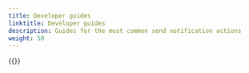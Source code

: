 ```yaml
---
title: Developer guides
linktitle: Developer guides
description: Guides for the most common send notification actions
weight: 50
---
```


{{<children />}}